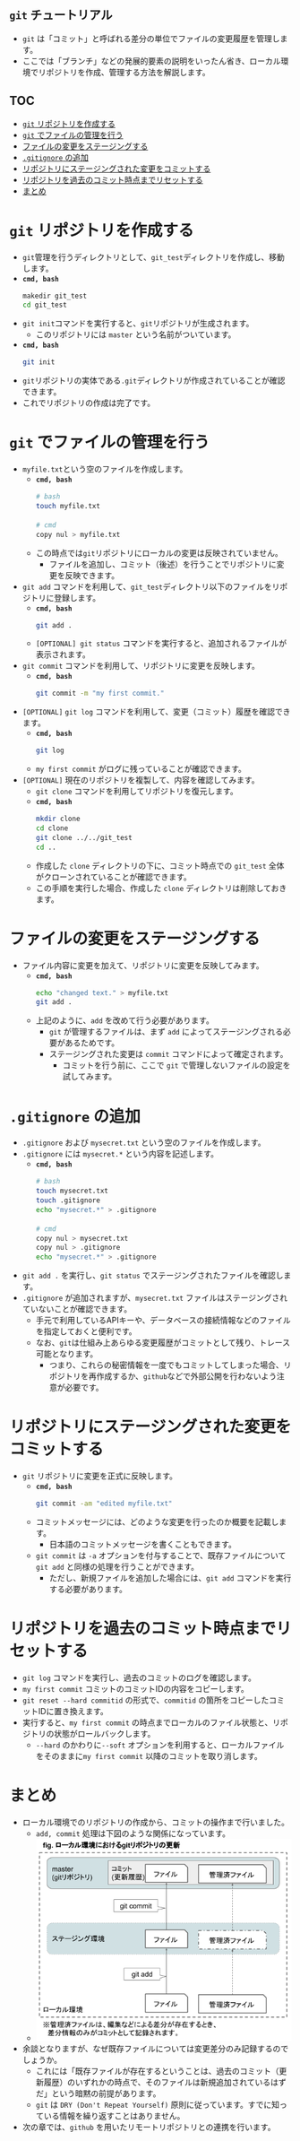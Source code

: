 ## `git` チュートリアル
- `git` は「コミット」と呼ばれる差分の単位でファイルの変更履歴を管理します。
- ここでは「ブランチ」などの発展的要素の説明をいったん省き、ローカル環境でリポジトリを作成、管理する方法を解説します。

## TOC
- [`git` リポジトリを作成する](#git-%e3%83%aa%e3%83%9d%e3%82%b8%e3%83%88%e3%83%aa%e3%82%92%e4%bd%9c%e6%88%90%e3%81%99%e3%82%8b)
- [`git` でファイルの管理を行う](#git-%e3%81%a7%e3%83%95%e3%82%a1%e3%82%a4%e3%83%ab%e3%81%ae%e7%ae%a1%e7%90%86%e3%82%92%e8%a1%8c%e3%81%86)
- [ファイルの変更をステージングする](#%e3%83%95%e3%82%a1%e3%82%a4%e3%83%ab%e3%81%ae%e5%a4%89%e6%9b%b4%e3%82%92%e3%82%b9%e3%83%86%e3%83%bc%e3%82%b8%e3%83%b3%e3%82%b0%e3%81%99%e3%82%8b)
- [`.gitignore` の追加](#gitignore-%e3%81%ae%e8%bf%bd%e5%8a%a0)
- [リポジトリにステージングされた変更をコミットする](#%e3%83%aa%e3%83%9d%e3%82%b8%e3%83%88%e3%83%aa%e3%81%ab%e3%82%b9%e3%83%86%e3%83%bc%e3%82%b8%e3%83%b3%e3%82%b0%e3%81%95%e3%82%8c%e3%81%9f%e5%a4%89%e6%9b%b4%e3%82%92%e3%82%b3%e3%83%9f%e3%83%83%e3%83%88%e3%81%99%e3%82%8b)
- [リポジトリを過去のコミット時点までリセットする](#%e3%83%aa%e3%83%9d%e3%82%b8%e3%83%88%e3%83%aa%e3%82%92%e9%81%8e%e5%8e%bb%e3%81%ae%e3%82%b3%e3%83%9f%e3%83%83%e3%83%88%e6%99%82%e7%82%b9%e3%81%be%e3%81%a7%e3%83%aa%e3%82%bb%e3%83%83%e3%83%88%e3%81%99%e3%82%8b)
- [まとめ](#%e3%81%be%e3%81%a8%e3%82%81)

# `git` リポジトリを作成する
- `git`管理を行うディレクトリとして、`git_test`ディレクトリを作成し、移動します。
- **`cmd, bash`**
  ```bash
  makedir git_test
  cd git_test
  ```
- `git init`コマンドを実行すると、`git`リポジトリが生成されます。
  - このリポジトリには `master` という名前がついています。
- **`cmd, bash`**
    ```bash
    git init
    ```
- `git`リポジトリの実体である`.git`ディレクトリが作成されていることが確認できます。
- これでリポジトリの作成は完了です。

# `git` でファイルの管理を行う
- `myfile.txt`という空のファイルを作成します。
  - **`cmd, bash`**
    ```bash
    # bash
    touch myfile.txt

    # cmd
    copy nul > myfile.txt
    ```
  - この時点では`git`リポジトリにローカルの変更は反映されていません。
    - ファイルを追加し、コミット（後述）を行うことでリポジトリに変更を反映できます。
- `git add` コマンドを利用して、`git_test`ディレクトリ以下のファイルをリポジトリに登録します。
  - **`cmd, bash`**
    ```bash
    git add .
    ```
  - `[OPTIONAL] git status` コマンドを実行すると、追加されるファイルが表示されます。
- `git commit` コマンドを利用して、リポジトリに変更を反映します。
  - **`cmd, bash`**
    ```bash
    git commit -m "my first commit."
    ```
- `[OPTIONAL]` `git log` コマンドを利用して、変更（コミット）履歴を確認できます。
  - **`cmd, bash`**
    ```bash
    git log
    ```
  - `my first commit` がログに残っていることが確認できます。
- `[OPTIONAL]` 現在のリポジトリを複製して、内容を確認してみます。
  - `git clone` コマンドを利用してリポジトリを復元します。
  - **`cmd, bash`**
    ```bash
    mkdir clone
    cd clone
    git clone ../../git_test
    cd ..
    ```
  - 作成した `clone` ディレクトリの下に、コミット時点での `git_test` 全体がクローンされていることが確認できます。
  - この手順を実行した場合、作成した `clone` ディレクトリは削除しておきます。

# ファイルの変更をステージングする
- ファイル内容に変更を加えて、リポジトリに変更を反映してみます。
  - **`cmd, bash`**
    ```bash
    echo "changed text." > myfile.txt
    git add .
    ```
  - 上記のように、`add` を改めて行う必要があります。
    - `git` が管理するファイルは、まず `add` によってステージングされる必要があるためです。
    - ステージングされた変更は `commit` コマンドによって確定されます。
      - コミットを行う前に、ここで `git` で管理しないファイルの設定を試してみます。

# `.gitignore` の追加
- `.gitignore` および `mysecret.txt` という空のファイルを作成します。
- `.gitignore` には `mysecret.*` という内容を記述します。
  - **`cmd, bash`**
    ```bash
    # bash
    touch mysecret.txt
    touch .gitignore
    echo "mysecret.*" > .gitignore

    # cmd
    copy nul > mysecret.txt
    copy nul > .gitignore
    echo "mysecret.*" > .gitignore
    ```
- `git add .` を実行し、`git status` でステージングされたファイルを確認します。
- `.gitignore` が追加されますが、`mysecret.txt` ファイルはステージングされていないことが確認できます。
  - 手元で利用しているAPIキーや、データベースの接続情報などのファイルを指定しておくと便利です。
  - なお、`git`は仕組み上あらゆる変更履歴がコミットとして残り、トレース可能となります。
    - つまり、これらの秘密情報を一度でもコミットしてしまった場合、リポジトリを再作成するか、`github`などで外部公開を行わないよう注意が必要です。

# リポジトリにステージングされた変更をコミットする
- `git` リポジトリに変更を正式に反映します。
  - **`cmd, bash`**
    ```bash
    git commit -am "edited myfile.txt"
    ```
  - コミットメッセージには、どのような変更を行ったのか概要を記載します。
    - 日本語のコミットメッセージを書くこともできます。
  - `git commit` は `-a` オプションを付与することで、既存ファイルについて `git add` と同様の処理を行うことができます。
    - ただし、新規ファイルを追加した場合には、`git add` コマンドを実行する必要があります。

# リポジトリを過去のコミット時点までリセットする
- `git log` コマンドを実行し、過去のコミットのログを確認します。
- `my first commit` コミットのコミットIDの内容をコピーします。
- `git reset --hard commitid` の形式で、`commitid` の箇所をコピーしたコミットIDに置き換えます。
- 実行すると、`my first commit` の時点までローカルのファイル状態と、リポジトリの状態がロールバックします。
  - `--hard` のかわりに`--soft` オプションを利用すると、ローカルファイルをそのままに`my first commit` 以降のコミットを取り消します。

# まとめ
- ローカル環境でのリポジトリの作成から、コミットの操作まで行いました。
  - `add, commit` 処理は下図のような関係になっています。
  - ![img](./img/add_commit.png)
- 余談となりますが、なぜ既存ファイルについては変更差分のみ記録するのでしょうか。
  - これには「既存ファイルが存在するということは、過去のコミット（更新履歴）のいずれかの時点で、そのファイルは新規追加されているはずだ」という暗黙の前提があります。
  - `git` は `DRY (Don't Repeat Yourself)` 原則に従っています。すでに知っている情報を繰り返すことはありません。
- 次の章では、`github` を用いたリモートリポジトリとの連携を行います。
